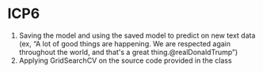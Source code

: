 # ICP6
1. Saving  the model and using the saved model to predict on new text data (ex, “A lot of good things are happening.
We are respected again throughout the world, and that's a great thing.@realDonaldTrump”)
2. Applying  GridSearchCV on the source code provided in the class
